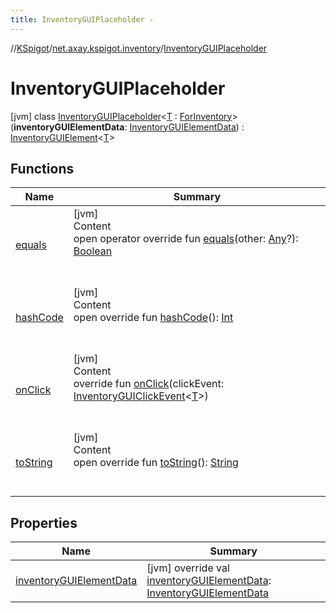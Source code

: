 ```yaml
---
title: InventoryGUIPlaceholder -
---
```

//[KSpigot](../../index.md)/[net.axay.kspigot.inventory](../index.md)/[InventoryGUIPlaceholder](index.md)



# InventoryGUIPlaceholder  
 [jvm] class [InventoryGUIPlaceholder](index.md)<[T](index.md) : [ForInventory](../-for-inventory/index.md)>(**inventoryGUIElementData**: [InventoryGUIElementData](../-inventory-g-u-i-element-data/index.md)) : [InventoryGUIElement](../-inventory-g-u-i-element/index.md)<[T](index.md)>    


## Functions  
  
|  Name|  Summary| 
|---|---|
| [equals](../../net.axay.kspigot.utils/-registerable-command/index.md#kotlin/Any/equals/#kotlin.Any?/PointingToDeclaration/)| [jvm]  <br>Content  <br>open operator override fun [equals](../../net.axay.kspigot.utils/-registerable-command/index.md#kotlin/Any/equals/#kotlin.Any?/PointingToDeclaration/)(other: [Any](https://kotlinlang.org/api/latest/jvm/stdlib/kotlin/-any/index.html)?): [Boolean](https://kotlinlang.org/api/latest/jvm/stdlib/kotlin/-boolean/index.html)  <br><br><br>
| [hashCode](../../net.axay.kspigot.utils/-registerable-command/index.md#kotlin/Any/hashCode/#/PointingToDeclaration/)| [jvm]  <br>Content  <br>open override fun [hashCode](../../net.axay.kspigot.utils/-registerable-command/index.md#kotlin/Any/hashCode/#/PointingToDeclaration/)(): [Int](https://kotlinlang.org/api/latest/jvm/stdlib/kotlin/-int/index.html)  <br><br><br>
| [onClick](../-inventory-g-u-i-element/on-click.md)| [jvm]  <br>Content  <br>override fun [onClick](../-inventory-g-u-i-element/on-click.md)(clickEvent: [InventoryGUIClickEvent](../-inventory-g-u-i-click-event/index.md)<[T](index.md)>)  <br><br><br>
| [toString](../../net.axay.kspigot.utils/-registerable-command/index.md#kotlin/Any/toString/#/PointingToDeclaration/)| [jvm]  <br>Content  <br>open override fun [toString](../../net.axay.kspigot.utils/-registerable-command/index.md#kotlin/Any/toString/#/PointingToDeclaration/)(): [String](https://kotlinlang.org/api/latest/jvm/stdlib/kotlin/-string/index.html)  <br><br><br>


## Properties  
  
|  Name|  Summary| 
|---|---|
| [inventoryGUIElementData](index.md#net.axay.kspigot.inventory/InventoryGUIPlaceholder/inventoryGUIElementData/#/PointingToDeclaration/)|  [jvm] override val [inventoryGUIElementData](index.md#net.axay.kspigot.inventory/InventoryGUIPlaceholder/inventoryGUIElementData/#/PointingToDeclaration/): [InventoryGUIElementData](../-inventory-g-u-i-element-data/index.md)   <br>

